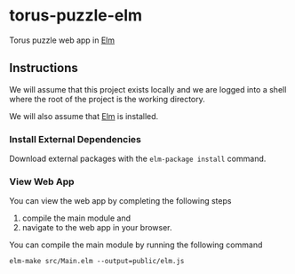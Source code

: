 # torus-puzzle-elm

Torus puzzle web app in [Elm][elm]

## Instructions

We will assume that this project exists locally and we are logged into a shell
where the root of the project is the working directory.

We will also assume that [Elm][elm] is installed.

### Install External Dependencies

Download external packages with the `elm-package install` command.

### View Web App

You can view the web app by completing the following steps
1. compile the main module and
2. navigate to the web app in your browser.

You can compile the main module by running the following command

```
elm-make src/Main.elm --output=public/elm.js
```

[elm]: http://elm-lang.org/
[test]: https://github.com/elm-community/elm-test
[git]: https://git-scm.com/

